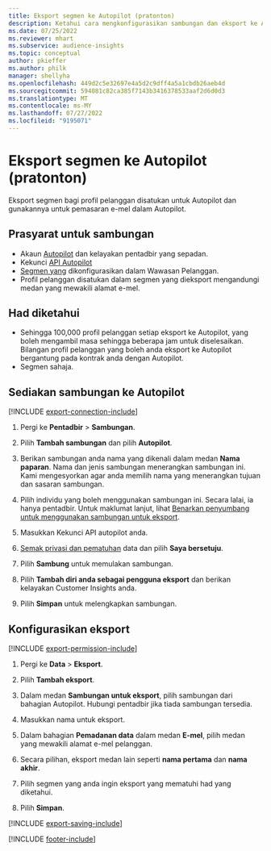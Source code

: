 ```yaml
---
title: Eksport segmen ke Autopilot (pratonton)
description: Ketahui cara mengkonfigurasikan sambungan dan eksport ke Autopilot.
ms.date: 07/25/2022
ms.reviewer: mhart
ms.subservice: audience-insights
ms.topic: conceptual
author: pkieffer
ms.author: philk
manager: shellyha
ms.openlocfilehash: 449d2c5e32697e4a5d2c9dff4a5a1cbdb26aeb4d
ms.sourcegitcommit: 594081c82ca385f7143b3416378533aaf2d6d0d3
ms.translationtype: MT
ms.contentlocale: ms-MY
ms.lasthandoff: 07/27/2022
ms.locfileid: "9195071"
---
```

# <a name="export-segments-to-autopilot-preview"></a>Eksport segmen ke Autopilot (pratonton)

Eksport segmen bagi profil pelanggan disatukan untuk Autopilot dan gunakannya untuk pemasaran e-mel dalam Autopilot.

## <a name="prerequisites-for-a-connection"></a>Prasyarat untuk sambungan

- Akaun [Autopilot](https://www.autopilothq.com/) dan kelayakan pentadbir yang sepadan.
- Kekunci [API Autopilot](https://autopilot.docs.apiary.io/#)
- [Segmen yang](segments.md) dikonfigurasikan dalam Wawasan Pelanggan.
- Profil pelanggan disatukan dalam segmen yang dieksport mengandungi medan yang mewakili alamat e-mel.

## <a name="known-limitations"></a>Had diketahui

- Sehingga 100,000 profil pelanggan setiap eksport ke Autopilot, yang boleh mengambil masa sehingga beberapa jam untuk diselesaikan. Bilangan profil pelanggan yang boleh anda eksport ke Autopilot bergantung pada kontrak anda dengan Autopilot.
- Segmen sahaja.

## <a name="set-up-connection-to-autopilot"></a>Sediakan sambungan ke Autopilot

[!INCLUDE [export-connection-include](includes/export-connection-admn.md)]

1. Pergi ke **Pentadbir** > **Sambungan**.

1. Pilih **Tambah sambungan** dan pilih **Autopilot**.

1. Berikan sambungan anda nama yang dikenali dalam medan **Nama paparan**. Nama dan jenis sambungan menerangkan sambungan ini. Kami mengesyorkan agar anda memilih nama yang menerangkan tujuan dan sasaran sambungan.

1. Pilih individu yang boleh menggunakan sambungan ini. Secara lalai, ia hanya pentadbir. Untuk maklumat lanjut, lihat [Benarkan penyumbang untuk menggunakan sambungan untuk eksport](connections.md#allow-contributors-to-use-a-connection-for-exports).

1. Masukkan Kekunci API autopilot anda.

1. [Semak privasi dan pematuhan](connections.md#data-privacy-and-compliance) data dan pilih **Saya bersetuju**.

1. Pilih **Sambung** untuk memulakan sambungan.

1. Pilih **Tambah diri anda sebagai pengguna eksport** dan berikan kelayakan Customer Insights anda.

1. Pilih **Simpan** untuk melengkapkan sambungan.

## <a name="configure-an-export"></a>Konfigurasikan eksport

[!INCLUDE [export-permission-include](includes/export-permission.md)]

1. Pergi ke **Data** > **Eksport**.

1. Pilih **Tambah eksport**.

1. Dalam medan **Sambungan untuk eksport**, pilih sambungan dari bahagian Autopilot. Hubungi pentadbir jika tiada sambungan tersedia.

1. Masukkan nama untuk eksport.

1. Dalam bahagian **Pemadanan data** dalam medan **E-mel**, pilih medan yang mewakili alamat e-mel pelanggan.

1. Secara pilihan, eksport medan lain seperti **nama pertama** dan **nama akhir**.

1. Pilih segmen yang anda ingin eksport yang mematuhi had yang diketahui.

1. Pilih **Simpan**.

[!INCLUDE [export-saving-include](includes/export-saving.md)]

[!INCLUDE [footer-include](includes/footer-banner.md)]
